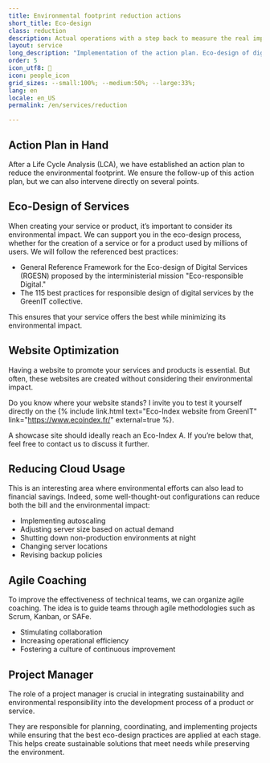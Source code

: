 ```yaml
---
title: Environmental footprint reduction actions
short_title: Eco-design
class: reduction
description: Actual operations with a step back to measure the real impact
layout: service
long_description: "Implementation of the action plan. Eco-design of digital services. Responsible procurement policy. Task management and monitoring. Measurement of actual improvement."
order: 5
icon_utf8: 🚧
icon: people_icon
grid_sizes: --small:100%; --medium:50%; --large:33%;
lang: en
locale: en_US
permalink: /en/services/reduction

---
```


## Action Plan in Hand

After a Life Cycle Analysis (LCA), we have established an action plan to reduce the environmental footprint. We ensure the follow-up of this action plan, but we can also intervene directly on several points.

## Eco-Design of Services

When creating your service or product, it’s important to consider its environmental impact. We can support you in the eco-design process, whether for the creation of a service or for a product used by millions of users. We will follow the referenced best practices:

- General Reference Framework for the Eco-design of Digital Services (RGESN) proposed by the interministerial mission "Eco-responsible Digital."
- The 115 best practices for responsible design of digital services by the GreenIT collective.

This ensures that your service offers the best while minimizing its environmental impact.

## Website Optimization

Having a website to promote your services and products is essential. But often, these websites are created without considering their environmental impact.

Do you know where your website stands? I invite you to test it yourself directly on the {% include link.html text="Eco-Index website from GreenIT" link="https://www.ecoindex.fr/" external=true %}.

A showcase site should ideally reach an Eco-Index A. If you’re below that, feel free to contact us to discuss it further.


## Reducing Cloud Usage

This is an interesting area where environmental efforts can also lead to financial savings. Indeed, some well-thought-out configurations can reduce both the bill and the environmental impact:

- Implementing autoscaling
- Adjusting server size based on actual demand
- Shutting down non-production environments at night
- Changing server locations
- Revising backup policies

## Agile Coaching

To improve the effectiveness of technical teams, we can organize agile coaching. The idea is to guide teams through agile methodologies such as Scrum, Kanban, or SAFe.

- Stimulating collaboration
- Increasing operational efficiency
- Fostering a culture of continuous improvement

## Project Manager

The role of a project manager is crucial in integrating sustainability and environmental responsibility into the development process of a product or service.

They are responsible for planning, coordinating, and implementing projects while ensuring that the best eco-design practices are applied at each stage. This helps create sustainable solutions that meet needs while preserving the environment.

